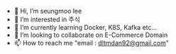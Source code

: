 - 👋 Hi, I’m seungmoo lee
- 👀 I’m interested in 주식
- 🌱 I’m currently learning Docker, K8S, Kafka etc...
- 💞️ I’m looking to collaborate on E-Commerce Domain
- 📫 How to reach me "email : dltmdan92@gmail.com"

<!---
dltmdan92/dltmdan92 is a ✨ special ✨ repository because its `README.md` (this file) appears on your GitHub profile.
You can click the Preview link to take a look at your changes.
--->
